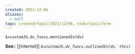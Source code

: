 ```yaml
---
created: 2021-12-06 
aliases:
  - null
tags: created/topic/2021/12/06, node/topic/term
---
```

`$=customJS.dv_funcs.mentionedIn(dv)`

**See**:: [[internet]]
*`$=customJS.dv_funcs.outlinedIn(dv, this)`* 
